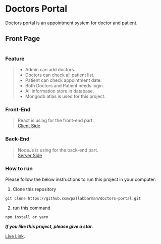# Doctors Portal

Doctors portal is an appointment system for doctor and patient.

## Front Page

<img src="./client/src/images/screencapture-web-doctors-portal-web-app-2021-04-13-11_10_09.png" alt=""/>

### Feature

> -   Admin can add doctors.
> -   Doctors can check all patient list.
> -   Patient can check appointment date.
> -   Both Doctors and Patient needs login.
> -   All information store in database.
> -   Mongodb atlas is used for this project.

### Front-End

> React is using for the front-end part.<br> [Client Side](client/README.md)

### Back-End

> NodeJs is using for the back-end part.<br> [Server Side](server/README.md)

### How to run

Please follow the below instructions to run this project in your computer:

1. Clone this repository

```
git clone https://github.com/pallabbarman/doctors-portal.git
```

2. run this command

```
npm install or yarn
```

**_If you like this project, please give a star._**

[Live Link](https://web-doctors-portal.web.app/).
